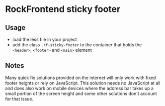 # RockFrontend sticky footer

## Usage

- load the less file in your project
- add the class `.rf-sticky-footer` to the container that holds the `<header>`, `<footer>` and `<main>` element

## Notes

Many quick fix solutions provided on the internet will only work with fixed footer heights or rely on JavaScript. This solution needs no JavaScript at all and does also work on mobile devices where the address bar takes up a small portion of the screen height and some other solutions don't account for that issue.
